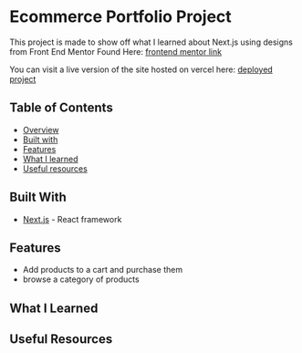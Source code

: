# Ecommerce Portfolio Project

This project is made to show off what I learned about Next.js using designs from Front End Mentor Found Here:
[frontend mentor link]("https://www.frontendmentor.io/challenges/audiophile-ecommerce-website-C8cuSd_wx")

You can visit a live version of the site hosted on vercel here:
[deployed project]("https://audiophile-ecommerce-project-clue355.vercel.app/")

## Table of Contents

-   [Overview](#ecommerce-portfolio-project)
-   [Built with](#built-with)
-   [Features](#features)
-   [What I learned](#what-i-learned)
-   [Useful resources](#useful-resources)

## Built With

-   [Next.js](https://nextjs.org/) - React framework

## Features

-   Add products to a cart and purchase them
-   browse a category of products

## What I Learned

## Useful Resources
